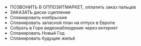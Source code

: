 * ПОЗВОНИТЬ В ОППОЗИТМАРКЕТ, оплатить заказ пальцев
* ЗАКАЗАТЬ диски сцепления
* Спланировать ноябрьские
* Спланировать запасной план на отпуск в Европе
* Собрать в Горе видеонаблюдение через интернет
* Спланировать Новый Год
* Спланировать будущее жильё